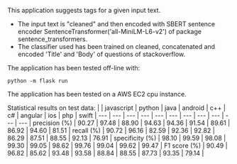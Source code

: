 This application suggests tags for a given input text.

* The input text is "cleaned" and then encoded with SBERT sentence encoder SentenceTransformer('all-MiniLM-L6-v2') of package sentence_transformers.
* The classifier used has been trained on cleaned, concatenated and encoded 'Title' and 'Body' of questions of stackoverflow.


The application has been tested off-line with:

`python -m flask run`

The application has been tested on a AWS EC2 cpu instance.

Statistical results on test data:
| | javascript | python | java | android | c++ | c# | angular | ios | php | swift
| --- | --- | --- | --- | --- | --- | --- | --- | --- | --- | --- |
precision (%) | 90.27 | 97.48 | 88.90 | 94.63 | 94.36 | 91.54 | 89.61 | 86.92 | 94.60 | 81.51 |
recall (%) | 90.72 | 96.16 | 82.59 | 92.36 | 92.82 | 86.29 | 87.51 | 88.55 | 92.13 | 76.91 |
specificity (%) | 98.10 | 99.59 | 98.08 | 99.30 | 99.05 | 98.62 | 99.76 | 99.04 | 99.62 | 99.47 |
F1 score (%) | 90.49 | 96.82 | 85.62 | 93.48 | 93.58 | 88.84 | 88.55 | 87.73 | 93.35 | 79.14 |
